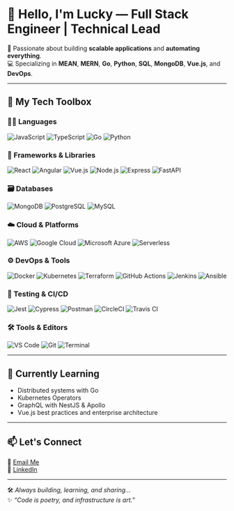 # 👋 Hello, I'm Lucky — Full Stack Engineer | Technical Lead

🚀 Passionate about building **scalable applications** and **automating everything**.  
💻 Specializing in **MEAN**, **MERN**, **Go**, **Python**, **SQL**, **MongoDB**, **Vue.js**, and **DevOps**.  

---

## 🧰 My Tech Toolbox

### 👨‍💻 Languages  
![JavaScript](https://img.shields.io/badge/JavaScript-F7DF1E?style=flat&logo=javascript&logoColor=black) ![TypeScript](https://img.shields.io/badge/TypeScript-3178C6?style=flat&logo=typescript&logoColor=white)  ![Go](https://img.shields.io/badge/Go-00ADD8?style=flat&logo=go&logoColor=white) ![Python](https://img.shields.io/badge/Python-3776AB?style=flat&logo=python&logoColor=white)

### 🧱 Frameworks & Libraries  
![React](https://img.shields.io/badge/React-20232A?style=flat&logo=react&logoColor=61DAFB)  ![Angular](https://img.shields.io/badge/Angular-DD0031?style=flat&logo=angular&logoColor=white)  ![Vue.js](https://img.shields.io/badge/Vue.js-4FC08D?style=flat&logo=vue.js&logoColor=white) ![Node.js](https://img.shields.io/badge/Node.js-339933?style=flat&logo=node.js&logoColor=white)  ![Express](https://img.shields.io/badge/Express.js-404D59?style=flat&logo=express)  ![FastAPI](https://img.shields.io/badge/FastAPI-005571?style=flat&logo=fastapi)

### 🗃️ Databases  
![MongoDB](https://img.shields.io/badge/MongoDB-4EA94B?style=flat&logo=mongodb&logoColor=white) ![PostgreSQL](https://img.shields.io/badge/PostgreSQL-336791?style=flat&logo=postgresql&logoColor=white)  ![MySQL](https://img.shields.io/badge/MySQL-4479A1?style=flat&logo=mysql&logoColor=white)

### ☁️ Cloud & Platforms  
![AWS](https://img.shields.io/badge/AWS-232F3E?style=flat&logo=amazonaws&logoColor=white)  ![Google Cloud](https://img.shields.io/badge/Google_Cloud-4285F4?style=flat&logo=googlecloud&logoColor=white)  ![Microsoft Azure](https://img.shields.io/badge/Microsoft_Azure-0089D6?style=flat&logo=microsoft-azure&logoColor=white)  ![Serverless](https://img.shields.io/badge/Serverless-000000?style=flat&logo=serverless&logoColor=white)

### ⚙️ DevOps & Tools  
![Docker](https://img.shields.io/badge/Docker-2496ED?style=flat&logo=docker&logoColor=white)  ![Kubernetes](https://img.shields.io/badge/Kubernetes-326CE5?style=flat&logo=kubernetes&logoColor=white)  ![Terraform](https://img.shields.io/badge/Terraform-7B42BC?style=flat&logo=terraform&logoColor=white)  ![GitHub Actions](https://img.shields.io/badge/GitHub%20Actions-2088FF?style=flat&logo=github-actions&logoColor=white)  ![Jenkins](https://img.shields.io/badge/Jenkins-D24939?style=flat&logo=jenkins&logoColor=white)  ![Ansible](https://img.shields.io/badge/Ansible-EE0000?style=flat&logo=ansible&logoColor=white)

### 🧪 Testing & CI/CD  
![Jest](https://img.shields.io/badge/Jest-C21325?style=flat&logo=jest&logoColor=white)  ![Cypress](https://img.shields.io/badge/Cypress-17202C?style=flat&logo=cypress&logoColor=white)  ![Postman](https://img.shields.io/badge/Postman-FF6C37?style=flat&logo=postman&logoColor=white)  ![CircleCI](https://img.shields.io/badge/CircleCI-343434?style=flat&logo=circleci&logoColor=white)  ![Travis CI](https://img.shields.io/badge/Travis_CI-3EAAAF?style=flat&logo=travis-ci&logoColor=white)

### 🛠️ Tools & Editors  
![VS Code](https://img.shields.io/badge/VS_Code-007ACC?style=flat&logo=visual-studio-code&logoColor=white)  ![Git](https://img.shields.io/badge/Git-F05032?style=flat&logo=git&logoColor=white)  ![Terminal](https://img.shields.io/badge/Terminal-000000?style=flat&logo=gnometerminal&logoColor=white)

---

## 🌱 Currently Learning

- Distributed systems with Go
- Kubernetes Operators
- GraphQL with NestJS & Apollo
- Vue.js best practices and enterprise architecture

---

## 📫 Let's Connect

📧 [Email Me](mailto:kashyapkrlucky@gmail.com)  
🔗 [LinkedIn](https://linkedin.com/in/kashyapkrlucky)  

---

🛠️ _Always building, learning, and sharing..._  
✨ _“Code is poetry, and infrastructure is art.”_
